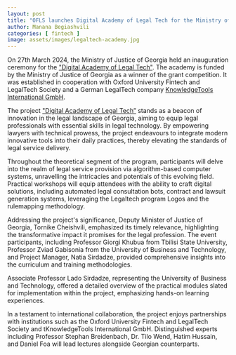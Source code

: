 ```yaml
---
layout: post
title: "OFLS launches Digital Academy of Legal Tech for the Ministry of Justice of Georgia" 
author: Manana Begiashvili
categories: [ fintech ]
image: assets/images/legaltech-academy.jpg
---
```

On 27th March 2024, the Ministry of Justice of Georgia held an inauguration ceremony for the ["Digital Academy of Legal Tech"](https://justice.gov.ge/?m=articles&id=KHZtbaLgmY&lang=2). The academy is funded by the Ministry of Justice of Georgia as a winner of the grant competition. It was established in cooperation with Oxford University Fintech and LegalTech Society and a German LegalTech company [KnowledgeTools International GmbH](https://www.linkedin.com/company/knowledgetools/).

The project ["Digital Academy of Legal Tech”](https://www.youtube.com/watch?v=zcZGOHKR0FA) stands as a beacon of innovation in the legal landscape of Georgia, aiming to equip legal professionals with essential skills in legal technology. By empowering lawyers with technical prowess, the project endeavours to integrate modern innovative tools into their daily practices, thereby elevating the standards of legal service delivery.

Throughout the theoretical segment of the program, participants will delve into the realm of legal service provision via algorithm-based computer systems, unravelling the intricacies and potentials of this evolving field. Practical workshops will equip attendees with the ability to craft digital solutions, including automated legal consultation bots, contract and lawsuit generation systems, leveraging the Legaltech program Logos and the rulemapping methodology.

Addressing the project's significance, Deputy Minister of Justice of Georgia, Tornike Cheishvili, emphasized its timely relevance, highlighting the transformative impact it promises for the legal profession. The event participants, including Professor Giorgi Khubua from Tbilisi State University, Professor Zviad Gabisonia from the University of Business and Technology, and Project Manager, Natia Sirdadze, provided comprehensive insights into the curriculum and training methodologies.

Associate Professor Lado Sirdadze, representing the University of Business and Technology, offered a detailed overview of the practical modules slated for implementation within the project, emphasizing hands-on learning experiences.

In a testament to international collaboration, the project enjoys partnerships with institutions such as the Oxford University Fintech and LegalTech Society and tKnowledgeTools International GmbH. Distinguished experts including Professor Stephan Breidenbach, Dr. Tilo Wend, Hatim Hussain, and Daniel Foa will lead lectures alongside Georgian counterparts.


